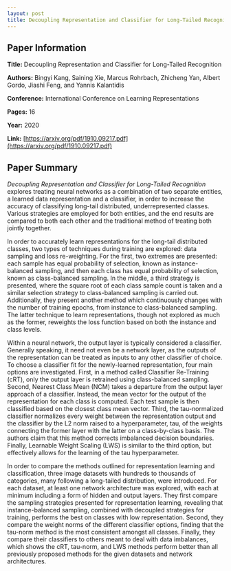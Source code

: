 ```yaml
---
layout: post
title: Decoupling Representation and Classifier for Long-Tailed Recognition
---
```


## Paper Information

**Title:** Decoupling Representation and Classifier for Long-Tailed Recognition

**Authors:** Bingyi Kang, Saining Xie, Marcus Rohrbach, Zhicheng Yan, Albert Gordo, Jiashi Feng, and Yannis Kalantidis

**Conference:** International Conference on Learning Representations

**Pages:** 16

**Year:** 2020

**Link:** [https://arxiv.org/pdf/1910.09217.pdf](https://arxiv.org/pdf/1910.09217.pdf)

## Paper Summary

*Decoupling Representation and Classifier for Long-Tailed Recognition* explores treating neural networks as a combination of two separate entities, a learned data representation and a classifier, in order to increase the accuracy of classifying long-tail distributed, underrepresented classes. Various strategies are employed for both entities, and the end results are compared to both each other and the traditional method of treating both jointly together.

In order to accurately learn representations for the long-tail distributed classes, two types of techniques during training are explored: data sampling and loss re-weighting. For the first, two extremes are presented: each sample has equal probability of selection, known as instance-balanced sampling, and then each class has equal probability of selection, known as class-balanced sampling. In the middle, a third strategy is presented, where the square root of each class sample count is taken and a similar selection strategy to class-balanced sampling is carried out. Additionally, they present another method which continuously changes with the number of training epochs, from instance to class-balanced sampling. The latter technique to learn representations, though not explored as much as the former, reweights the loss function based on both the instance and class levels.

Within a neural network, the output layer is typically considered a classifier. Generally speaking, it need not even be a network layer, as the outputs of the representation can be treated as inputs to any other classifier of choice. To choose a classifier fit for the newly-learned representation, four main options are investigated. First, in a method called Classifier Re-Training (cRT), only the output layer is retrained using class-balanced sampling. Second, Nearest Class Mean (NCM) takes a departure from the output layer approach of a classifier. Instead, the mean vector for the output of the representation for each class is computed. Each test sample is then classified based on the closest class mean vector. Third, the tau-normalized classifier normalizes every weight between the representation output and the classifier by the L2 norm raised to a hyperparameter, tau, of the weights connecting the former layer with the latter on a class-by-class basis. The authors claim that this method corrects imbalanced decision boundaries. Finally, Learnable Weight Scaling (LWS) is similar to the third option, but effectively allows for the learning of the tau hyperparameter.

In order to compare the methods outlined for representation learning and classification, three image datasets with hundreds to thousands of categories, many following a long-tailed distribution, were introduced. For each dataset, at least one network architecture was explored, with each at minimum including a form of hidden and output layers. They first compare the sampling strategies presented for representation learning, revealing that instance-balanced sampling, combined with decoupled strategies for training, performs the best on classes with low representation. Second, they compare the weight norms of the different classifier options, finding that the tau-norm method is the most consistent amongst all classes. Finally, they compare their classifiers to others meant to deal with data imbalances, which shows the cRT, tau-norm, and LWS methods perform better than all previously proposed methods for the given datasets and network architectures.
